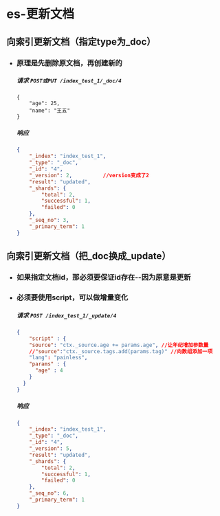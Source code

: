 # es-更新文档

## 向索引更新文档（指定type为_doc） 

- ### 原理是先删除原文档，再创建新的

    ##### 请求 `POST或PUT /index_test_1/_doc/4`

    ```
    {
        "age": 25,
        "name": "王五"
    }

    ```

    ##### 响应
    
    ```json
    {
        "_index": "index_test_1",
        "_type": "_doc",
        "_id": "4",
        "_version": 2,          //version变成了2
        "result": "updated",
        "_shards": {
            "total": 2,
            "successful": 1,
            "failed": 0
        },
        "_seq_no": 3,
        "_primary_term": 1
    }
    ```


## 向索引更新文档（把_doc换成_update） 

- ### 如果指定文档id，那必须要保证id存在--因为原意是更新
- ### 必须要使用script，可以做增量变化

    ##### 请求 `POST /index_test_1/_update/4`

    ```json
    {
        "script" : {
        "source": "ctx._source.age += params.age", //让年纪增加参数量
        //"source":"ctx._source.tags.add(params.tag)" //向数组添加一项
        "lang": "painless",
        "params" : {
          "age" : 4
        }
      }
    }

    ```

    ##### 响应
    
    ```json
    {
        "_index": "index_test_1",
        "_type": "_doc",
        "_id": "4",
        "_version": 5,
        "result": "updated",
        "_shards": {
            "total": 2,
            "successful": 1,
            "failed": 0
        },
        "_seq_no": 6,
        "_primary_term": 1
    }
    ```

